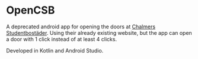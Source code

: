 # OpenCSB

A deprecated android app for opening the doors at [Chalmers Studentbostäder](https://www.chalmersstudentbostader.se/). Using their already existing website, but the app can open a door with 1 click instead of at least 4 clicks.

Developed in Kotlin and Android Studio.
